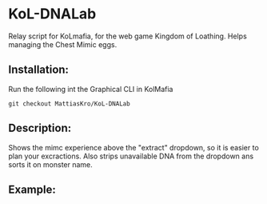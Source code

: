 # KoL-DNALab

Relay script for KoLmafia, for the web game Kingdom of Loathing. Helps managing the Chest Mimic eggs.

## Installation:

Run the following int the Graphical CLI in KolMafia

```git checkout MattiasKro/KoL-DNALab```

## Description:

Shows the mimc experience above the "extract" dropdown, so it is easier to plan your excractions.
Also strips unavailable DNA from the dropdown ans sorts it on monster name.

## Example:
